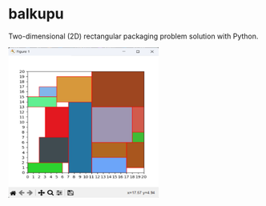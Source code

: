 # balkupu

Two-dimensional (2D) rectangular packaging problem solution with Python.

<img src="outputs/draw.png" alt="Output" title="Output" width="300" height="300">
